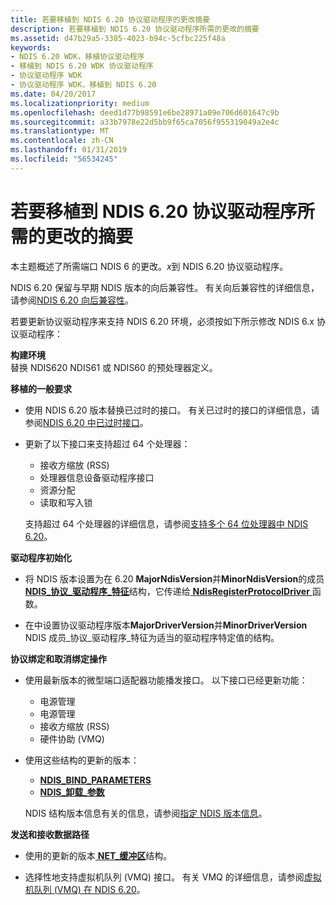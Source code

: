 ```yaml
---
title: 若要移植到 NDIS 6.20 协议驱动程序的更改摘要
description: 若要移植到 NDIS 6.20 协议驱动程序所需的更改的摘要
ms.assetid: d47b29a5-3385-4023-b94c-5cfbc225f48a
keywords:
- NDIS 6.20 WDK，移植协议驱动程序
- 移植到 NDIS 6.20 WDK 协议驱动程序
- 协议驱动程序 WDK
- 协议驱动程序 WDK，移植到 NDIS 6.20
ms.date: 04/20/2017
ms.localizationpriority: medium
ms.openlocfilehash: deed1d77b98591e6be28971a09e706d601647c9b
ms.sourcegitcommit: a33b7978e22d5bb9f65ca7056f955319049a2e4c
ms.translationtype: MT
ms.contentlocale: zh-CN
ms.lasthandoff: 01/31/2019
ms.locfileid: "56534245"
---
```

# <a name="summary-of-changes-required-to-port-a-protocol-driver-to-ndis-620"></a>若要移植到 NDIS 6.20 协议驱动程序所需的更改的摘要





本主题概述了所需端口 NDIS 6 的更改。*x*到 NDIS 6.20 协议驱动程序。

NDIS 6.20 保留与早期 NDIS 版本的向后兼容性。 有关向后兼容性的详细信息，请参阅[NDIS 6.20 向后兼容性](ndis-6-20-backward-compatibility.md)。

若要更新协议驱动程序来支持 NDIS 6.20 环境，必须按如下所示修改 NDIS 6.x 协议驱动程序：

<a href="" id="build-environment-------"></a>**构建环境**   
替换 NDIS620 NDIS61 或 NDIS60 的预处理器定义。

<a href="" id="general-porting-requirements-------"></a>**移植的一般要求**   
-   使用 NDIS 6.20 版本替换已过时的接口。 有关已过时的接口的详细信息，请参阅[NDIS 6.20 中已过时接口](obsolete-interfaces-in-ndis-6-20.md)。

-   更新了以下接口来支持超过 64 个处理器：

    -   接收方缩放 (RSS)
    -   处理器信息设备驱动程序接口
    -   资源分配
    -   读取和写入锁

    支持超过 64 个处理器的详细信息，请参阅[支持多个 64 位处理器中 NDIS 6.20](support-for-more-than-64-processors-in-ndis-6-20.md)。

<a href="" id="driver-initialization-------"></a>**驱动程序初始化**   
-   将 NDIS 版本设置为在 6.20 **MajorNdisVersion**并**MinorNdisVersion**的成员[ **NDIS\_协议\_驱动程序\_特征**](https://msdn.microsoft.com/library/windows/hardware/ff566825)结构，它传递给[ **NdisRegisterProtocolDriver** ](https://msdn.microsoft.com/library/windows/hardware/ff564520)函数。

-   在中设置协议驱动程序版本**MajorDriverVersion**并**MinorDriverVersion** NDIS 成员\_协议\_驱动程序\_特征为适当的驱动程序特定值的结构。

<a href="" id="protocol-bind-and-unbind-operations-------"></a>**协议绑定和取消绑定操作**   
-   使用最新版本的微型端口适配器功能播发接口。 以下接口已经更新功能：
    -   电源管理
    -   电源管理
    -   接收方缩放 (RSS)
    -   硬件协助 (VMQ)
-   使用这些结构的更新的版本：

    -   [**NDIS\_BIND\_PARAMETERS**](https://msdn.microsoft.com/library/windows/hardware/ff564832)
    -   [**NDIS\_卸载\_参数**](https://msdn.microsoft.com/library/windows/hardware/ff566706)

    NDIS 结构版本信息有关的信息，请参阅[指定 NDIS 版本信息](specifying-ndis-version-information.md)。

<a href="" id="send-and-receive-data-paths-------"></a>**发送和接收数据路径**   
-   使用的更新的版本[ **NET\_缓冲区**](https://msdn.microsoft.com/library/windows/hardware/ff568376)结构。

-   选择性地支持虚拟机队列 (VMQ) 接口。 有关 VMQ 的详细信息，请参阅[虚拟机队列 (VMQ) 在 NDIS 6.20](virtual-machine-queue--vmq--in-ndis-6-20.md)。

 

 





